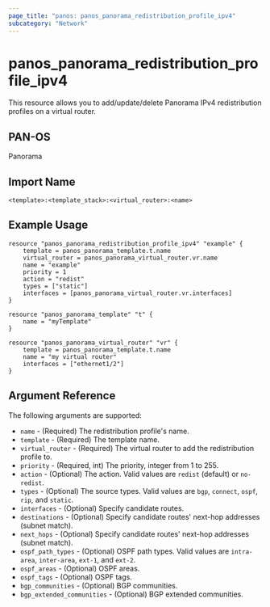 ```yaml
---
page_title: "panos: panos_panorama_redistribution_profile_ipv4"
subcategory: "Network"
---
```


# panos_panorama_redistribution_profile_ipv4

This resource allows you to add/update/delete Panorama IPv4 redistribution
profiles on a virtual router.


## PAN-OS

Panorama


## Import Name

```shell
<template>:<template_stack>:<virtual_router>:<name>
```


## Example Usage

```hcl
resource "panos_panorama_redistribution_profile_ipv4" "example" {
    template = panos_panorama_template.t.name
    virtual_router = panos_panorama_virtual_router.vr.name
    name = "example"
    priority = 1
    action = "redist"
    types = ["static"]
    interfaces = [panos_panorama_virtual_router.vr.interfaces]
}

resource "panos_panorama_template" "t" {
    name = "myTemplate"
}

resource "panos_panorama_virtual_router" "vr" {
    template = panos_panorama_template.t.name
    name = "my virtual router"
    interfaces = ["ethernet1/2"]
}
```

## Argument Reference

The following arguments are supported:

* `name` - (Required) The redistribution profile's name.
* `template` - (Required) The template name.
* `virtual_router` - (Required) The virtual router to add the
  redistribution profile to.
* `priority` - (Required, int) The priority, integer from 1 to 255.
* `action` - (Optional) The action.  Valid values are `redist` (default) or
  `no-redist`.
* `types` - (Optional) The source types.  Valid values are `bgp`, `connect`,
  `ospf`, `rip`, and `static`.
* `interfaces` - (Optional) Specify candidate routes.
* `destinations` - (Optional) Specify candidate routes' next-hop addresses
  (subnet match).
* `next_hops` - (Optional) Specify candidate routes' next-hop addresses
  (subnet match).
* `ospf_path_types` - (Optional) OSPF path types.  Valid values are
  `intra-area`, `inter-area`, `ext-1`, and `ext-2`.
* `ospf_areas` - (Optional) OSPF areas.
* `ospf_tags` - (Optional) OSPF tags.
* `bgp_communities` - (Optional) BGP communities.
* `bgp_extended_communities` - (Optional) BGP extended communities.
